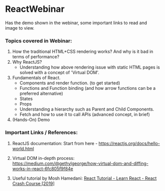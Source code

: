 # ReactWebinar
Has the demo shown in the webinar, some important links to read and image to view.

### Topics covered in Webinar: 
1. How the traditional HTML+CSS rendering works? And why is it bad in terms of performance?
2. Why ReactJS? 
	- Understanding how above rendering issue with static HTML pages is solved with a concept of 'Virtual DOM'.
3. Fundamentals of React.
	- Components and render function. (to get started) 
	- Functions and Function binding (and how arrow functions can be a preferred alternative)
	- States
	- Props
	- Understanding a hierarchy such as Parent and Child Components.
	- Fetch and how to use it to call APIs (advanced concept, in brief)
4. (Hands-On) Demo

### Important Links / References:
1. ReactJS documentation:
Start from here - https://reactjs.org/docs/hello-world.html

2. Virtual DOM in-depth process:
https://medium.com/@gethylgeorge/how-virtual-dom-and-diffing-works-in-react-6fc805f9f84e

3. Useful tutorial by Mosh Hamedani:
[React Tutorial - Learn React - React Crash Course [2019]](https://www.youtube.com/watch?v=Ke90Tje7VS0)

